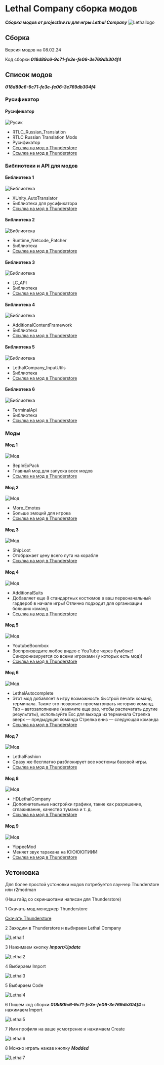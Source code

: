 # Lethal Сompany сборка модов

***Сборка модов от projectbw.ru для игры Lethal Сompany***
![Lethallogo](https://wiki.projectbw.ru/images/letal/letallogo.jpg)

## Cборка

Версия модов на 08.02.24

Код сборки ***018d89c6-9c71-fe3e-fe06-3e769db304f4***

## Cписок модов

***018d89c6-9c71-fe3e-fe06-3e769db304f4***

### Русификатор

#### Русификатор 
![Русик](https://gcdn.thunderstore.io/live/repository/icons/Hayrizan-RTLC_Russian_Translation-1.2.6.png.128x128_q95.jpg)
- RTLC_Russian_Translation
- RTLC Russian Translation Mods
- Русификатор
- [Ссылка на мод в Thunderstore](https://thunderstore.io/c/lethal-company/p/Hayrizan/RTLC_Russian_Translation/)
- [Ссылка на мод в Thunderstore](https://thunderstore.io/c/lethal-company/p/Hayrizan/RTLC_Russian_Translation_Mods/)

### Библиотеки и API для модов

#### Библиотека 1
![Библиотека](https://gcdn.thunderstore.io/live/repository/icons/Hayrizan-XUnity_AutoTranslator-5.3.0.png.128x128_q95.png)
- XUnity_AutoTranslator
- Библиотека для русификатора
- [Ссылка на мод в Thunderstore](https://thunderstore.io/c/lethal-company/p/Hayrizan/XUnity_AutoTranslator/)

#### Библиотека 2
![Библиотека](https://gcdn.thunderstore.io/live/repository/icons/Ozone-Runtime_Netcode_Patcher-0.2.5.png.128x128_q95.jpg)
- Runtime_Netcode_Patcher
- Библиотека
- [Ссылка на мод в Thunderstore](https://thunderstore.io/c/lethal-company/p/Ozone/Runtime_Netcode_Patcher/)

#### Библиотека 3
![Библиотека](https://gcdn.thunderstore.io/live/repository/icons/2018-LC_API-3.4.5.png.128x128_q95.png)
- LC_API
- Библиотека
- [Ссылка на мод в Thunderstore](https://thunderstore.io/c/lethal-company/p/2018/LC_API/)

#### Библиотека 4 
![Библиотека](https://gcdn.thunderstore.io/live/repository/icons/2018-LC_API-3.4.5.png.128x128_q95.png)
- AdditionalContentFramework
- Библиотека
- [Ссылка на мод в Thunderstore](https://thunderstore.io/c/lethal-company/p/AlexCodesGames/AdditionalContentFramework/)

#### Библиотека 5
![Библиотека](https://gcdn.thunderstore.io/live/repository/icons/AlexCodesGames-AdditionalContentFramework-1.0.3.png.128x128_q95.jpg)
- LethalCompany_InputUtils
- Библиотека
- [Ссылка на мод в Thunderstore](https://thunderstore.io/c/lethal-company/p/Rune580/LethalCompany_InputUtils/)

#### Библиотека 6
![Библиотека](https://gcdn.thunderstore.io/live/repository/icons/NotAtomicBomb-TerminalApi-1.5.1.png.128x128_q95.png)
- TerminalApi
- Библиотека
- [Ссылка на мод в Thunderstore](https://thunderstore.io/c/lethal-company/p/NotAtomicBomb/TerminalApi/)

### Моды

#### Мод 1
![Мод](https://gcdn.thunderstore.io/live/repository/icons/BepInEx-BepInExPack-5.4.2100.png.128x128_q95.png) 
- BepInExPack
- Главный мод для запуска всех модов
- [Ссылка на мод в Thunderstore](https://thunderstore.io/c/lethal-company/p/BepInEx/BepInExPack/)


#### Мод 2
![Мод](https://gcdn.thunderstore.io/live/repository/icons/Sligili-More_Emotes-1.3.3.png.128x128_q95.jpg) 
- More_Emotes
- Больше эмоций для игрока
- [Ссылка на мод в Thunderstore](https://thunderstore.io/c/lethal-company/p/Sligili/More_Emotes/)

#### Мод 3
![Мод](https://gcdn.thunderstore.io/live/repository/icons/tinyhoot-ShipLoot-1.0.0.png.128x128_q95.jpg)  
- ShipLoot
- Отображает цену всего лута на корабле
- [Ссылка на мод в Thunderstore](https://thunderstore.io/c/lethal-company/p/tinyhoot/ShipLoot/)


#### Мод 4
![Мод](https://gcdn.thunderstore.io/live/repository/icons/AlexCodesGames-AdditionalSuits-2.0.0.png.128x128_q95.jpg) 
- AdditionalSuits
- Добавляет еще 8 стандартных костюмов в ваш первоначальный гардероб в начале игры! Отлично подходит для организации больших команд
- [Ссылка на мод в Thunderstore](https://thunderstore.io/c/lethal-company/p/AlexCodesGames/AdditionalSuits/)

#### Мод 5
![Мод](https://gcdn.thunderstore.io/live/repository/icons/TeamIchy-YoutubeBoombox-1.5.0.png.128x128_q95.jpg) 
- YoutubeBoombox
- Воспроизведите любое видео с YouTube через бумбокс! Синхронизируется со всеми игроками (у которых есть мод)!
- [Ссылка на мод в Thunderstore](https://thunderstore.io/c/lethal-company/p/TeamIchy/YoutubeBoombox/)


#### Мод 6
![Мод](https://gcdn.thunderstore.io/live/repository/icons/red_eye-LethalAutocomplete-0.4.3.png.128x128_q95.png) 
- LethalAutocomplete
- Этот мод добавляет в игру возможность быстрой печати команд терминала. Также это позволяет просматривать историю команд.
Tab – автозаполнение (нажмите еще раз, чтобы распечатать другие результаты), используйте Esc для выхода из терминала
Стрелка вверх — предыдущая команда
Стрелка вниз — следующая команда
- [Ссылка на мод в Thunderstore](https://thunderstore.io/c/lethal-company/p/red_eye/LethalAutocomplete/)


#### Мод 7
![Мод](https://gcdn.thunderstore.io/live/repository/icons/BatTeam-LethalFashion-1.0.6.png.128x128_q95.jpg) 
- LethalFashion
- Сразу же бесплатно разблокирует все костюмы базовой игры.
- [Ссылка на мод в Thunderstore](https://thunderstore.io/c/lethal-company/p/BatTeam/LethalFashion/)

#### Мод 8
![Мод](https://gcdn.thunderstore.io/live/repository/icons/Sligili-HDLethalCompany-1.5.6.png.128x128_q95.jpg) 
- HDLethalCompany
- Дополнительные настройки графики, такие как разрешение, сглаживание, качество тумана и т. д.
- [Ссылка на мод в Thunderstore](https://thunderstore.io/c/lethal-company/p/Sligili/HDLethalCompany/)

#### Мод 9
![Мод](https://gcdn.thunderstore.io/live/repository/icons/sunnobunno-YippeeMod-1.2.3.png.128x128_q95.png) 
- YippeeMod
- Меняет звук таракана на ЮЮЮЮПИИИ
- [Ссылка на мод в Thunderstore](https://thunderstore.io/c/lethal-company/p/sunnobunno/YippeeMod/)


## Устоновка

Для более простой устоновки модов потребуется лаунчер Thunderstore или r2modman 

(Наш гайд со скриншотами написан для Thunderstore)

1 Cкачать мод менеджер Thunderstore 

[Cкачать Thunderstore](https://www.overwolf.com/oneapp/Thunderstore-Thunderstore_Mod_Manager)

2 Заходим в Thunderstore и выбираем Lethal Сompany

![Lethal1](https://wiki.projectbw.ru/images/letal/letal1.jpg)

3 Нажимаем кнопку ***Import/Update*** 

![Lethal2](https://wiki.projectbw.ru/images/letal/letal2.jpg)

4 Выбираем Import 

![Lethal3](https://wiki.projectbw.ru/images/letal/letal3.jpg)

5 Выбираем Code

![Lethal4](https://wiki.projectbw.ru/images/letal/letal4.jpg)

6 Пишем код сборки ***018d89c6-9c71-fe3e-fe06-3e769db304f4*** и нажимаем Import

![Lethal5](https://wiki.projectbw.ru/images/letal/letal5.jpg)

7 Имя профиля на ваше усмотрение и нажимаем Create

![Lethal6](https://wiki.projectbw.ru/images/letal/letal6.jpg)

8 Можно играть нажав кнопку ***Modded***

![Lethal7](https://wiki.projectbw.ru/images/letal/letal7.jpg)